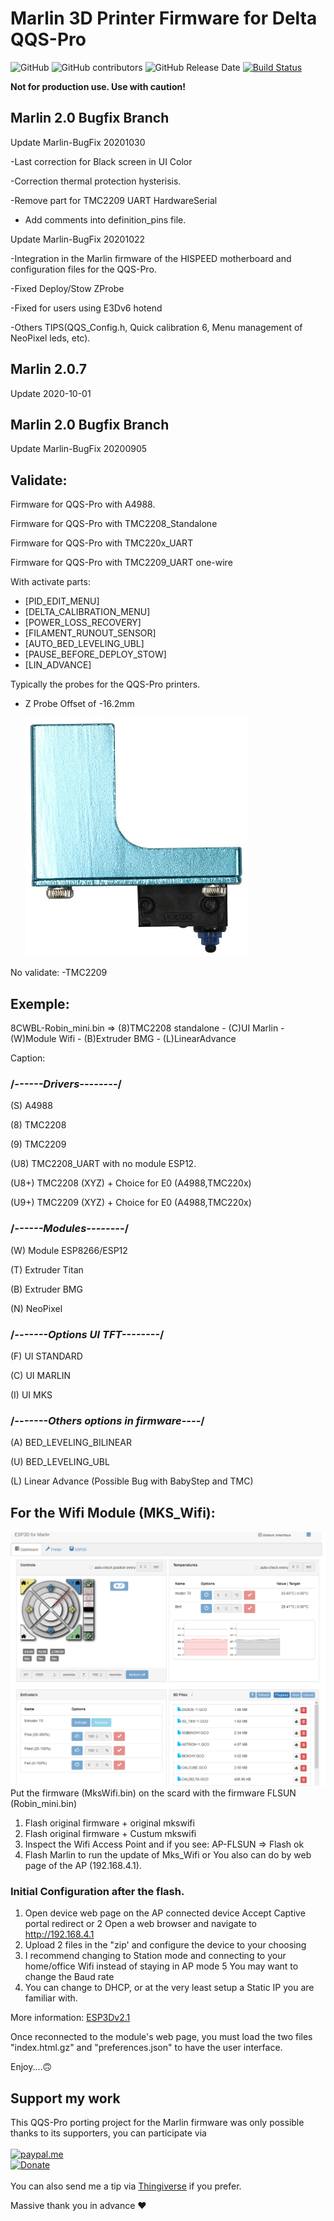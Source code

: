 # Marlin 3D Printer Firmware for Delta QQS-Pro

![GitHub](https://img.shields.io/github/license/marlinfirmware/marlin.svg)
![GitHub contributors](https://img.shields.io/github/contributors/marlinfirmware/marlin.svg)
![GitHub Release Date](https://img.shields.io/github/release-date/marlinfirmware/marlin.svg)
[![Build Status](https://github.com/MarlinFirmware/Marlin/workflows/CI/badge.svg?branch=bugfix-2.0.x)](https://github.com/MarlinFirmware/Marlin/actions)

__Not for production use. Use with caution!__

## Marlin 2.0 Bugfix Branch
 Update Marlin-BugFix 20201030

  -Last correction for Black screen in UI Color

  -Correction thermal protection hysterisis.

  -Remove part for TMC2209 UART HardwareSerial
  
  - Add comments into definition_pins file.

 Update Marlin-BugFix 20201022
 
  -Integration in the Marlin firmware of the HISPEED motherboard and configuration files for the QQS-Pro.
  
  -Fixed Deploy/Stow ZProbe
  
  -Fixed for users using E3Dv6 hotend
  
  -Others TIPS(QQS_Config.h, Quick calibration 6, Menu management of NeoPixel leds, etc).


## Marlin 2.0.7 
 Update 2020-10-01
 
## Marlin 2.0 Bugfix Branch
 Update Marlin-BugFix 20200905

  ## Validate:

Firmware for QQS-Pro with A4988.

Firmware for QQS-Pro with TMC2208_Standalone

Firmware for QQS-Pro with TMC220x_UART 

Firmware for QQS-Pro with TMC2209_UART one-wire

With activate parts:

* [PID_EDIT_MENU]
* [DELTA_CALIBRATION_MENU]
* [POWER_LOSS_RECOVERY]
* [FILAMENT_RUNOUT_SENSOR]
* [AUTO_BED_LEVELING_UBL]
* [PAUSE_BEFORE_DEPLOY_STOW]
* [LIN_ADVANCE]

Typically the probes for the QQS-Pro printers.

  * Z Probe Offset of -16.2mm

    ![Version Probe](images/VersionProbe.jpg)


No validate:
-TMC2209

  ## Exemple: 

8CWBL-Robin_mini.bin =>  (8)TMC2208 standalone - (C)UI Marlin - (W)Module Wifi - (B)Extruder BMG - (L)LinearAdvance  

Caption:

  ### /*------Drivers--------*/
(S) A4988

(8) TMC2208

(9) TMC2209

(U8) TMC2208_UART with no module ESP12.

(U8+) TMC2208 (XYZ) + Choice for E0 (A4988,TMC220x) 

(U9+) TMC2209 (XYZ) + Choice for E0 (A4988,TMC220x)

  ### /*------Modules--------*/
(W) Module ESP8266/ESP12

(T) Extruder Titan

(B) Extruder BMG

(N) NeoPixel

  ### /*-------Options UI TFT--------*/
(F) UI STANDARD 

(C) UI MARLIN 

(I) UI MKS

  ### /*-------Others options in firmware----*/ 
(A) BED_LEVELING_BILINEAR

(U) BED_LEVELING_UBL

(L) Linear Advance (Possible Bug with BabyStep and TMC)

 ## For the Wifi Module (MKS_Wifi):
![UI ESP3D with Module Wifi MKS](images/QQSPro_ESP3D.png)
Put the firmware (MksWifi.bin) on the scard with the firmware FLSUN (Robin_mini.bin)
1) Flash original firmware + original mkswifi 
2) Flash original firmware + Custum mkswifi 
3) Inspect the Wifi Access Point and if you see: AP-FLSUN => Flash ok 
4) Flash Marlin 
to run the update of Mks_Wifi or You also can do by web page of the AP (192.168.4.1).

 ### Initial Configuration after the flash.
1. Open device web page on the AP connected device
Accept Captive portal redirect or
2 Open a web browser and navigate to http://192.168.4.1
3. Upload 2 files in the "zip' and configure the device to your choosing
4. I recommend changing to Station mode and connecting to your home/office Wifi instead of staying in AP mode
5 You may want to change the Baud rate
6. You can change to DHCP, or at the very least setup a Static IP you are familiar with.

More information: [ESP3Dv2.1](https://github.com/luc-github/ESP3D/wiki/Install-Instructions)

Once reconnected to the module's web page, you must load the two files "index.html.gz"
and "preferences.json" to have the user interface.

Enjoy....🙃

 ## Support my work

  This QQS-Pro porting project for the Marlin firmware was only possible thanks to its supporters, you can participate via
 <br/><br/>
  [![paypal.me](../../docs/icons/paypal_50px.png)](https://www.paypal.me/Foxies40)<br/>[![Donate](https://img.shields.io/badge/Donate-PayPal-green.svg)](https://paypal.me/Foxies40)
 <br/><br/>
  You can also send me a tip via [Thingiverse](https://www.thingiverse.com/FamStel/about) if you prefer.

 Massive thank you in advance :heart:
